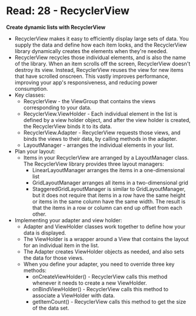 # Read: 28 - RecyclerView

**Create dynamic lists with RecyclerView**
  * RecyclerView makes it easy to efficiently display large sets of data. You supply the data and define how each item looks, and the RecyclerView library dynamically creates the elements when they're needed.
  * RecyclerView recycles those individual elements, and is also the name of the library. When an item scrolls off the screen, RecyclerView doesn't destroy its view. Instead, RecyclerView reuses the view for new items that have scrolled onscreen. This vastly improves performance, improving your app's responsiveness, and reducing power consumption.
  * Key classes: 
    - RecyclerView - the ViewGroup that contains the views corresponding to your data. 
    -  RecyclerView.ViewHolder - Each individual element in the list is defined by a view holder object, and after the view holder is created, the RecyclerView binds it to its data. 
    -  RecyclerView.Adapter - RecyclerView requests those views, and binds the views to their data, by calling methods in the adapter. 
    -  LayoutManager - arranges the individual elements in your list. 
  * Plan your layout:
    - Items in your RecyclerView are arranged by a LayoutManager class. The RecyclerView library provides three layout managers:
      * LinearLayoutManager arranges the items in a one-dimensional list
      * GridLayoutManager arranges all items in a two-dimensional grid
      * StaggeredGridLayoutManager is similar to GridLayoutManager, but it does not require that items in a row have the same height or items in the same column have the same width. The result is that the items in a row or column can end up offset from each other.
  * Implementing your adapter and view holder:
    - Adapter and ViewHolder classes work together to define how your data is displayed.
    - The ViewHolder is a wrapper around a View that contains the layout for an individual item in the list.
    - The Adapter creates ViewHolder objects as needed, and also sets the data for those views. 
    - When you define your adapter, you need to override three key methods: 
      * onCreateViewHolder() - RecyclerView calls this method whenever it needs to create a new ViewHolder. 
      * onBindViewHolder() - RecyclerView calls this method to associate a ViewHolder with data. 
      * getItemCount() - RecyclerView calls this method to get the size of the data set. 